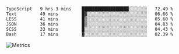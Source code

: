 <!--START_SECTION:waka-->

```text
TypeScript   9 hrs 3 mins    ██████████████████░░░░░░░   72.49 %
Text         49 mins         █▓░░░░░░░░░░░░░░░░░░░░░░░   06.66 %
LESS         41 mins         █▒░░░░░░░░░░░░░░░░░░░░░░░   05.60 %
JSON         36 mins         █▒░░░░░░░░░░░░░░░░░░░░░░░   04.83 %
SCSS         33 mins         █░░░░░░░░░░░░░░░░░░░░░░░░   04.43 %
Bash         17 mins         ▓░░░░░░░░░░░░░░░░░░░░░░░░   02.39 %
```

<!--END_SECTION:waka-->

![Metrics](https://metrics.lecoq.io/TachibanaKimika?template=classic&base.activity=0&base.community=0&base.repositories=0&languages=1&isocalendar=1&isocalendar.duration=half-year&languages.limit=8&languages.sections=most-used&languages.colors=github&languages.threshold=0%25&languages.indepth=false&languages.recent.load=300&languages.recent.days=14&config.timezone=Asia%2FShanghai)

